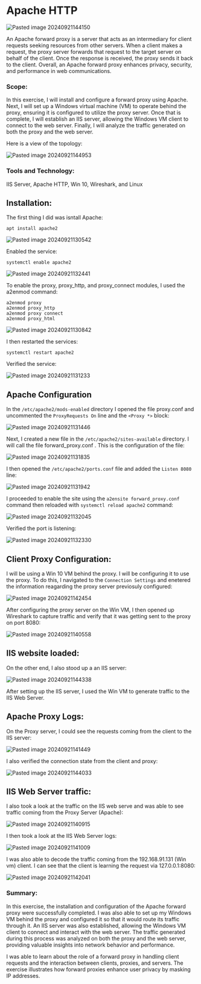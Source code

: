 # Apache HTTP

![Pasted image 20240921144150](https://github.com/user-attachments/assets/f088cca1-549b-43bf-8c7f-35a90adbf961)

An Apache forward proxy is a server that acts as an intermediary for client requests seeking resources from other servers. When a client makes a request, the proxy server forwards that request to the target server on behalf of the client. Once the response is received, the proxy sends it back to the client. Overall, an Apache forward proxy enhances privacy, security, and performance in web communications.

### Scope:

In this exercise, I will install and configure a forward proxy using Apache. Next, I will set up a Windows virtual machine (VM) to operate behind the proxy, ensuring it is configured to utilize the proxy server. Once that is complete, I will establish an IIS server, allowing the Windows VM client to connect to the web server. Finally, I will analyze the traffic generated on both the proxy and the web server.

Here is a view of the topology:

![Pasted image 20240921144953](https://github.com/user-attachments/assets/480e48c9-8ede-45db-a953-13aea0928380)

### Tools and Technology:

IIS Server, Apache HTTP, Win 10, Wireshark, and Linux

## Installation:

The first thing I did was isntall Apache:

```
apt install apache2
```

![Pasted image 20240921130542](https://github.com/user-attachments/assets/c64c0f2f-5cd1-4aaa-b0a3-10ea1efd6010)

Enabled the service:

```
systemctl enable apache2
```

![Pasted image 20240921132441](https://github.com/user-attachments/assets/a72f2b7d-8569-496f-9c89-26358d4491aa)

To enable the proxy, proxy_http, and proxy_connect modules, I used the a2enmod command:

```
a2enmod proxy 
a2enmod proxy_http
a2enmod proxy connect 
a2enmod proxy_html
```

![Pasted image 20240921130842](https://github.com/user-attachments/assets/a60614bd-7129-440e-ab45-2d5fdad03aed)


I then restarted the services:

```
systemctl restart apache2
```

Verified the service:

![Pasted image 20240921131233](https://github.com/user-attachments/assets/7e0ceaec-05a1-4aea-a017-cdc4ba27a8a4)

## Apache Configuration

In the `/etc/apache2/mods-enabled` directory I opened the file proxy.conf and uncommented the `ProxyRequests On` line and the `<Proxy *>` block:

![Pasted image 20240921131446](https://github.com/user-attachments/assets/775b9ca3-db3d-4223-9550-a269935cb2ba)

Next, I created a new file in the `/etc/apache2/sites-available` directory. I will call the file  forward_proxy.conf . This is the configuration of the file:

![Pasted image 20240921131835](https://github.com/user-attachments/assets/9e75af50-3f6e-4a70-994b-a74a1ce047d9)

I then opened the `/etc/apache2/ports.conf` file and added the `Listen 8080` line:

![Pasted image 20240921131942](https://github.com/user-attachments/assets/13a5937e-b1c5-404e-acc7-950e047e4280)

I proceeded to enable the site using the `a2ensite forward_proxy.conf`  command then reloaded with `systemctl reload apache2` command:

![Pasted image 20240921132045](https://github.com/user-attachments/assets/29edfa7e-a69a-4a43-bb30-055812ea5af7)

Verified the port is listening:
 
![Pasted image 20240921132330](https://github.com/user-attachments/assets/1cd7ae60-bc3c-4820-91f0-ebaf9614a116)

## Client Proxy Configuration:

I will be using a Win 10 VM behind the proxy. I will be configuring it to use the proxy. To do this, I navigated to the `Connection Settings` and enetered the information reagarding the proxy server previosuly configured:

![Pasted image 20240921142454](https://github.com/user-attachments/assets/c6c211e5-3c26-48e1-8362-aca85d50d61e)

After configuring the proxy server on the Win VM, I then opened up Wireshark to capture traffic and verify that it was getting sent to the proxy on port 8080:

![Pasted image 20240921140558](https://github.com/user-attachments/assets/a1bbc789-cf13-4f0e-9f09-028b2f6cfb6c)

## IIS website loaded:

On the other end, I also stood up a an IIS server:

![Pasted image 20240921144338](https://github.com/user-attachments/assets/101be7d7-3088-43ec-8948-eb54b8279693)

After setting up the IIS server, I used the Win VM to generate traffic to the IIS Web Server. 

## Apache Proxy Logs:

On the Proxy server, I could see the requests coming from the client to the IIS server:

![Pasted image 20240921141449](https://github.com/user-attachments/assets/07385d62-1601-4463-b2f3-e0682e8e65d1)

I also verified the connection state from the client and proxy:

![Pasted image 20240921144033](https://github.com/user-attachments/assets/bc3e972d-963b-4d78-96d2-c761b9eaea91)

## IIS Web Server traffic:

I also took a look at the traffic on the IIS web serve and was able to see traffic coming from the Proxy Server (Apache):

![Pasted image 20240921140915](https://github.com/user-attachments/assets/b0fe0cce-3781-4744-bb6f-12870a0cb97f)

I then took a look at the IIS Web Server logs:

![Pasted image 20240921141009](https://github.com/user-attachments/assets/90ce2ff5-1849-4bc2-a255-a4e7a148e4bb)

I was also able to decode the traffic coming from the 192.168.91.131 (Win vm) client. I can see that the client is learning the request via 127.0.0.1:8080:

![Pasted image 20240921142041](https://github.com/user-attachments/assets/f6eb636e-87fd-473c-b875-fd5e4b194ae7)

### Summary:

In this exercise, the installation and configuration of the Apache forward proxy were successfully completed. I was also able to set up my Windows VM behind the proxy and configured it so that it would route its traffic through it. An IIS server was also established, allowing the Windows VM client to connect and interact with the web server. The traffic generated during this process was analyzed on both the proxy and the web server, providing valuable insights into network behavior and performance.

I was able to learn about the role of a forward proxy in handling client requests and the interaction between clients, proxies, and servers. The exercise illustrates how forward proxies enhance user privacy by masking IP addresses. 

